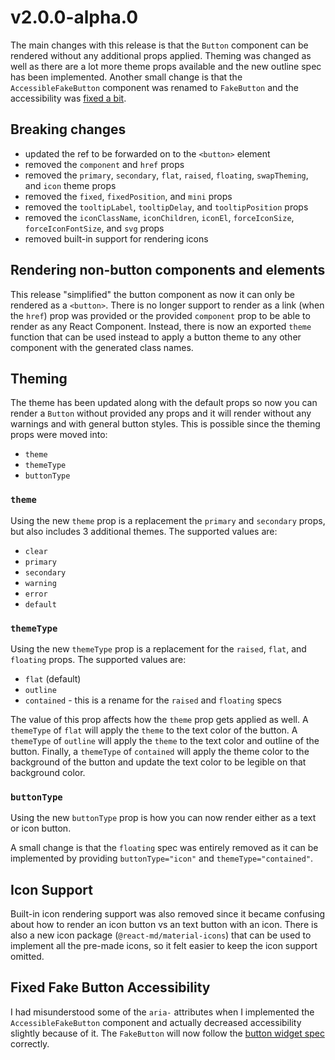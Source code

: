 # v2.0.0-alpha.0

The main changes with this release is that the `Button` component can be
rendered without any additional props applied. Theming was changed as well as
there are a lot more theme props available and the new outline spec has been
implemented. Another small change is that the `AccessibleFakeButton` component
was renamed to `FakeButton` and the accessibility was
[fixed a bit](#fixed-fake-button-accessibility).

## Breaking changes

- updated the ref to be forwarded on to the `<button>` element
- removed the `component` and `href` props
- removed the `primary`, `secondary`, `flat`, `raised`, `floating`,
  `swapTheming`, and `icon` theme props
- removed the `fixed`, `fixedPosition`, and `mini` props
- removed the `tooltipLabel`, `tooltipDelay`, and `tooltipPosition` props
- removed the `iconClassName`, `iconChildren`, `iconEl`, `forceIconSize`,
  `forceIconFontSize`, and `svg` props
- removed built-in support for rendering icons

## Rendering non-button components and elements

This release "simplified" the button component as now it can only be rendered as
a `<button>`. There is no longer support to render as a link (when the `href`)
prop was provided or the provided `component` prop to be able to render as any
React Component. Instead, there is now an exported `theme` function that can be
used instead to apply a button theme to any other component with the generated
class names.

## Theming

The theme has been updated along with the default props so now you can render a
`Button` without provided any props and it will render without any warnings and
with general button styles. This is possible since the theming props were moved
into:

- `theme`
- `themeType`
- `buttonType`

### `theme`

Using the new `theme` prop is a replacement the `primary` and `secondary` props,
but also includes 3 additional themes. The supported values are:

- `clear`
- `primary`
- `secondary`
- `warning`
- `error`
- `default`

### `themeType`

Using the new `themeType` prop is a replacement for the `raised`, `flat`, and
`floating` props. The supported values are:

- `flat` (default)
- `outline`
- `contained` - this is a rename for the `raised` and `floating` specs

The value of this prop affects how the `theme` prop gets applied as well. A
`themeType` of `flat` will apply the `theme` to the text color of the button. A
`themeType` of `outline` will apply the `theme` to the text color and outline of
the button. Finally, a `themeType` of `contained` will apply the theme color to
the background of the button and update the text color to be legible on that
background color.

### `buttonType`

Using the new `buttonType` prop is how you can now render either as a text or
icon button.

A small change is that the `floating` spec was entirely removed as it can be
implemented by providing `buttonType="icon"` and `themeType="contained"`.

## Icon Support

Built-in icon rendering support was also removed since it became confusing about
how to render an icon button vs an text button with an icon. There is also a new
icon package (`@react-md/material-icons`) that can be used to implement all the
pre-made icons, so it felt easier to keep the icon support omitted.

## Fixed Fake Button Accessibility

I had misunderstood some of the `aria-` attributes when I implemented the
`AccessibleFakeButton` component and actually decreased accessibility slightly
because of it. The `FakeButton` will now follow the
[button widget spec](https://www.w3.org/TR/wai-aria-practices/#button)
correctly.
